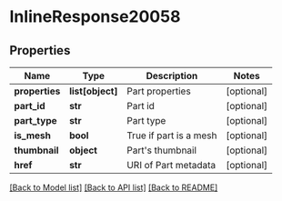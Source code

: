 # InlineResponse20058

## Properties
Name | Type | Description | Notes
------------ | ------------- | ------------- | -------------
**properties** | **list[object]** | Part properties | [optional] 
**part_id** | **str** | Part id | [optional] 
**part_type** | **str** | Part type | [optional] 
**is_mesh** | **bool** | True if part is a mesh | [optional] 
**thumbnail** | **object** | Part&#39;s thumbnail | [optional] 
**href** | **str** | URI of Part metadata | [optional] 

[[Back to Model list]](../README.md#documentation-for-models) [[Back to API list]](../README.md#documentation-for-api-endpoints) [[Back to README]](../README.md)


